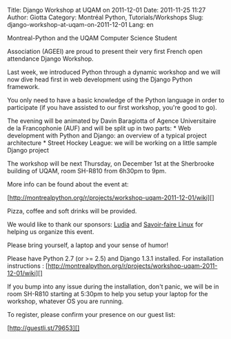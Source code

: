 Title: Django Workshop at UQAM on 2011-12-01
Date: 2011-11-25 11:27
Author: Giotta
Category: Montréal Python, Tutorials/Workshops
Slug: django-workshop-at-uqam-on-2011-12-01
Lang: en

<!--:en-->Montreal-Python and the UQAM Computer Science Student
Association (AGEEI) are proud to present their very first French open
attendance Django Workshop.

Last week, we introduced Python through a dynamic workshop and we will
now dive head first in web development using the Django Python
framework.

You only need to have a basic knowledge of the Python language in order
to participate (if you have assisted to our first workshop, you're good
to go).

The evening will be animated by Davin Baragiotta of Agence Universitaire
de la Francophonie (AUF) and will be split up in two parts: \* Web
development with Python and Django: an overview of a typical project
architecture \* Street Hockey League: we will be working on a little
sample Django project

The workshop will be next Thursday, on December 1st at the Sherbrooke
building of UQAM, room SH-R810 from 6h30pm to 9pm.

More info can be found about the event at:

[http://montrealpython.org/r/projects/workshop-uqam-2011-12-01/wiki][]

Pizza, coffee and soft drinks will be provided.

We would like to thank our sponsors: [Ludia][] and [Savoir-faire
Linux][] for helping us organize this event.

Please bring yourself, a laptop and your sense of humor!

Please have Python 2.7 (or \>= 2.5) and Django 1.3.1 installed. For
installation instructions :
[http://montrealpython.org/r/projects/workshop-uqam-2011-12-01/wiki][]

If you bump into any issue during the installation, don't panic, we will
be in room SH-R810 starting at 5:30pm to help you setup your laptop for
the workshop, whatever OS you are running.

To register, please confirm your presence on our guest list:

[http://guestli.st/79653][]<!--:-->

  [http://montrealpython.org/r/projects/workshop-uqam-2011-12-01/wiki]: http://montrealpython.org/r/projects/workshop-uqam-2011-12-01/wiki
  [Ludia]: http://ludia.com
  [Savoir-faire Linux]: http://savoirfairelinux.com
  [http://guestli.st/79653]: http://guestli.st/79653

